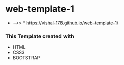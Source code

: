 # web-template-1
* -->> * https://vishal-178.github.io/web-template-1/
### This Template created with
* HTML
* CSS3
* BOOTSTRAP